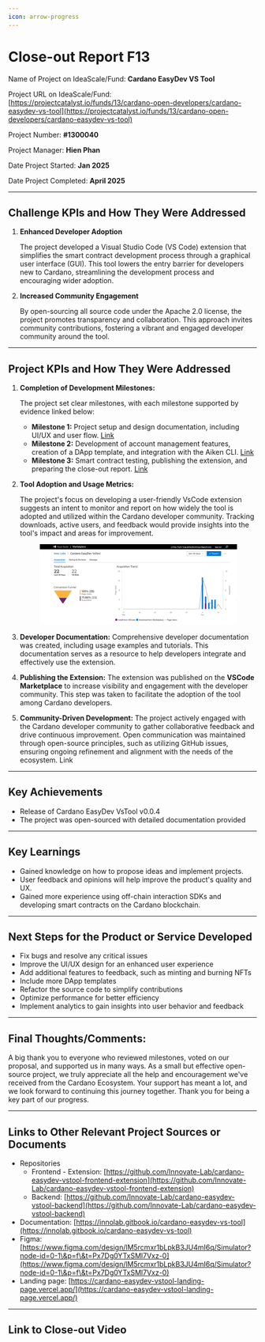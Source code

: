 ```yaml
---
icon: arrow-progress
---
```


# Close-out Report F13

Name of Project on IdeaScale/Fund: **Cardano EasyDev VS Tool**

Project URL on IdeaScale/Fund: [https://projectcatalyst.io/funds/13/cardano-open-developers/cardano-easydev-vs-tool](https://projectcatalyst.io/funds/13/cardano-open-developers/cardano-easydev-vs-tool)

Project Number: **#1300040**

Project Manager: **Hien Phan**

Date Project Started: **Jan 2025**

Date Project Completed: **April 2025**

***

## Challenge KPIs and How They Were Addressed

1.  **Enhanced Developer Adoption**

    The project developed a Visual Studio Code (VS Code) extension that simplifies the smart contract development process through a graphical user interface (GUI). This tool lowers the entry barrier for developers new to Cardano, streamlining the development process and encouraging wider adoption.
2.  **Increased Community Engagement**

    By open-sourcing all source code under the Apache 2.0 license, the project promotes transparency and collaboration. This approach invites community contributions, fostering a vibrant and engaged developer community around the tool.



***

## **Project KPIs and How They Were Addressed**

1.  **Completion of Development Milestones:**

    The project set clear milestones, with each milestone supported by evidence linked below:

    * **Milestone 1:** Project setup and design documentation, including UI/UX and user flow. [Link](https://milestones.projectcatalyst.io/projects/1300040/milestones/1)
    * **Milestone 2:** Development of account management features, creation of a DApp template, and integration with the Aiken CLI. [Link](https://milestones.projectcatalyst.io/projects/1300040/milestones/2)
    * **Milestone 3:** Smart contract testing, publishing the extension, and preparing the close-out report. [Link](https://milestones.projectcatalyst.io/projects/1300040/milestones/3)
2.  **Tool Adoption and Usage Metrics:**

    The project's focus on developing a user-friendly VsCode extension suggests an intent to monitor and report on how widely the tool is adopted and utilized within the Cardano developer community. Tracking downloads, active users, and feedback would provide insights into the tool's impact and areas for improvement.



    <figure><img src=".gitbook/assets/vscode-marketplace-report.png" alt=""><figcaption></figcaption></figure>
3. **Developer Documentation:** Comprehensive developer documentation was created, including usage examples and tutorials. This documentation serves as a resource to help developers integrate and effectively use the extension.
4. **Publishing the Extension:** The extension was published on the **VSCode Marketplace** to increase visibility and engagement with the developer community. This step was taken to facilitate the adoption of the tool among Cardano developers.
5. **Community-Driven Development:** The project actively engaged with the Cardano developer community to gather collaborative feedback and drive continuous improvement. Open communication was maintained through open-source principles, such as utilizing GitHub issues, ensuring ongoing refinement and alignment with the needs of the ecosystem. Link

***

## **Key Achievements**

* Release of Cardano EasyDev VsTool v0.0.4
* The project was open-sourced with detailed documentation provided

***

## **Key Learnings**

* Gained knowledge on how to propose ideas and implement projects.
* User feedback and opinions will help improve the product's quality and UX.
* Gained more experience using off-chain interaction SDKs and developing smart contracts on the Cardano blockchain.

***

## **Next Steps for the Product or Service Developed**

* Fix bugs and resolve any critical issues
* Improve the UI/UX design for an enhanced user experience
* Add additional features to feedback, such as minting and burning NFTs
* Include more DApp templates
* Refactor the source code to simplify contributions
* Optimize performance for better efficiency
* Implement analytics to gain insights into user behavior and feedback

***

## **Final Thoughts/Comments:**

A big thank you to everyone who reviewed milestones, voted on our proposal, and supported us in many ways. As a small but effective open-source project, we truly appreciate all the help and encouragement we've received from the Cardano Ecosystem. Your support has meant a lot, and we look forward to continuing this journey together. Thank you for being a key part of our progress.

***

## **Links to Other Relevant Project Sources or Documents**

* Repositories
  * Frontend - Extension: [https://github.com/Innovate-Lab/cardano-easydev-vstool-frontend-extension](https://github.com/Innovate-Lab/cardano-easydev-vstool-frontend-extension)
  * Backend: [https://github.com/Innovate-Lab/cardano-easydev-vstool-backend](https://github.com/Innovate-Lab/cardano-easydev-vstool-backend)
* Documentation: [https://innolab.gitbook.io/cardano-easydev-vs-tool](https://innolab.gitbook.io/cardano-easydev-vs-tool)
* Figma: [https://www.figma.com/design/lM5rcmxr1bLpkB3JU4mI6q/Simulator?node-id=0-1\&p=f\&t=Px7Dg0YTxSMl7Vxz-0](https://www.figma.com/design/lM5rcmxr1bLpkB3JU4mI6q/Simulator?node-id=0-1\&p=f\&t=Px7Dg0YTxSMl7Vxz-0)
* Landing page: [https://cardano-easydev-vstool-landing-page.vercel.app/](https://cardano-easydev-vstool-landing-page.vercel.app/)

***

## **Link to Close-out Video**

